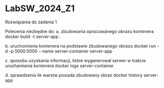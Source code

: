 # LabSW_2024_Z1
Rozwiązania do zadania 1

Polecenia niezbędne do:
a. zbudowania opracowanego obrazu kontenera
docker build -t server-app .

b. uruchomienia kontenera na podstawie zbudowanego obrazu
docker run -d -p 5000:5000 --name server-container server-app

c. sposobu uzyskania informacji, które wygenerował serwer w trakcie uruchamiania kontenera
docker logs server-container

d. sprawdzenia ile warstw posiada zbudowany obraz
docker history server-app
